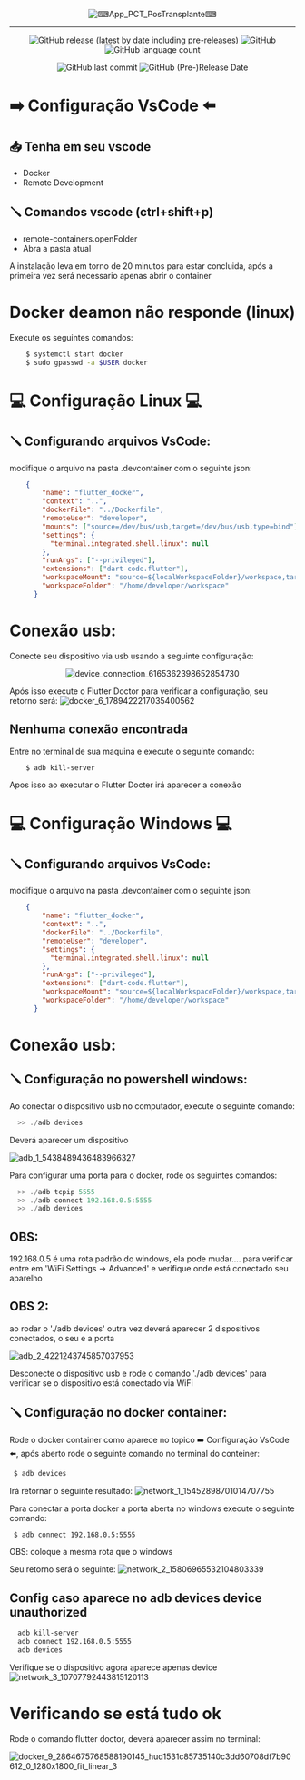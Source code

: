 <div align="center">

![⌨_App_PCT_PosTransplante_⌨](https://user-images.githubusercontent.com/63831714/149373590-35e5fea2-cde8-401f-a95f-ff4986658a62.png)


 -----------------------------------

![GitHub release (latest by date including pre-releases)](https://img.shields.io/github/v/release/FFerrazzaT/App_PCT_PosTransplante-?include_prereleases)
![GitHub](https://img.shields.io/github/license/FFerrazzaT/App_PCT_PosTransplante-)
![GitHub language count](https://img.shields.io/github/languages/count/FFerrazzaT/App_PCT_PosTransplante-)

![GitHub last commit](https://img.shields.io/github/last-commit/FFerrazzaT/App_PCT_PosTransplante-)
![GitHub (Pre-)Release Date](https://img.shields.io/github/release-date-pre/FFerrazzaT/App_PCT_PosTransplante-) 
  
  
  
  
  
  
<div align="left">
  
# ➡️ Configuração VsCode ⬅️

## 📥 Tenha em seu vscode 
* Docker
* Remote Development

## 🪛 Comandos vscode (ctrl+shift+p)
* remote-containers.openFolder
* Abra a pasta atual

A instalação leva em torno de 20 minutos para estar concluida, após a primeira vez será necessario apenas abrir o container
 
  
  
  
  
  
# Docker deamon não responde (linux) 

Execute os seguintes comandos:
  
```bash
    $ systemctl start docker
    $ sudo gpasswd -a $USER docker
```
  
  
  
  
  
# 💻 Configuração Linux 💻

  
 ## 🪛 Configurando arquivos VsCode:
modifique o arquivo na pasta .devcontainer com o seguinte json:
   
```json
    {
        "name": "flutter_docker",
        "context": "..",
        "dockerFile": "../Dockerfile",
        "remoteUser": "developer",  
        "mounts": ["source=/dev/bus/usb,target=/dev/bus/usb,type=bind"],
        "settings": {
          "terminal.integrated.shell.linux": null
        },
        "runArgs": ["--privileged"],
        "extensions": ["dart-code.flutter"],
        "workspaceMount": "source=${localWorkspaceFolder}/workspace,target=/home/developer/workspace,type=bind,consistency=delegated",
        "workspaceFolder": "/home/developer/workspace"
      }
```

# Conexão usb:
Conecte seu dispositivo via usb usando a seguinte configuração:

<div align="center">
  
![device_connection_6165362398652854730](https://user-images.githubusercontent.com/63831714/149371139-8c32e97d-6391-4669-b8a7-d36f8c63f1fe.png)

<div align="left">
  
  
Após isso execute o Flutter Doctor para verificar a configuração, seu retorno será:
![docker_6_1789422217035400562](https://user-images.githubusercontent.com/63831714/149371207-1cd7279e-696f-4cd3-ae28-550980bc4cbc.png)
  
## Nenhuma conexão encontrada
Entre no terminal de sua maquina e execute o seguinte comando:
  
```bash
    $ adb kill-server
```
Apos isso ao executar o Flutter Docter irá aparecer a conexão
  
  
  
  
  
  
  
  
# 💻 Configuração Windows 💻
 
## 🪛 Configurando arquivos VsCode:
modifique o arquivo na pasta .devcontainer com o seguinte json:
  
```json
    {
        "name": "flutter_docker",
        "context": "..",
        "dockerFile": "../Dockerfile",
        "remoteUser": "developer",    
        "settings": {
          "terminal.integrated.shell.linux": null
        },
        "runArgs": ["--privileged"],
        "extensions": ["dart-code.flutter"],
        "workspaceMount": "source=${localWorkspaceFolder}/workspace,target=/home/developer/workspace,type=bind,consistency=delegated",
        "workspaceFolder": "/home/developer/workspace"
      }
```

# Conexão usb:

## 🪛 Configuração no powershell windows:
  
Ao conectar o dispositivo usb no computador, execute o seguinte comando:
  
```powershell
  >> ./adb devices
```

Deverá aparecer um dispositivo

![adb_1_5438489436483966327](https://user-images.githubusercontent.com/63831714/149354745-5cda0e29-b820-437e-b176-84c243b6de98.png)
  
Para configurar uma porta para o docker, rode os seguintes comandos:
  
```powershell
  >> ./adb tcpip 5555
  >> ./adb connect 192.168.0.5:5555
  >> ./adb devices
```
  
## OBS: 
  192.168.0.5 é uma rota padrão do windows, ela pode mudar.... para verificar entre em 'WiFi Settings -> Advanced' e verifique onde está conectado seu aparelho
  
## OBS 2: 
  ao rodar o './adb devices' outra vez deverá aparecer 2 dispositivos conectados, o seu e a porta

 ![adb_2_4221243745857037953](https://user-images.githubusercontent.com/63831714/149355121-236b7ab2-8b62-47f9-bbf5-4b7580ab672d.png)

Desconecte o dispositivo usb e rode o comando './adb devices' para verificar se o dispositivo está conectado via WiFi

## 🪛 Configuração no docker container:

Rode o docker container como aparece no topico  ➡️ Configuração VsCode ⬅️, após aberto rode o seguinte comando no terminal do conteiner:
  
```bash
 $ adb devices
```
  
Irá retornar o seguinte resultado:
![network_1_15452898701014707755](https://user-images.githubusercontent.com/63831714/149370098-f370ed58-f68e-4306-bdf5-1d449a56dda7.png)

Para conectar a porta docker a porta aberta no windows execute o seguinte comando:
  
```bash
 $ adb connect 192.168.0.5:5555
```
 OBS: coloque a mesma rota que o windows

 Seu retorno será o seguinte:
 ![network_2_15806965532104803339](https://user-images.githubusercontent.com/63831714/149370349-9ef8f78e-116f-4131-86a1-53e288db1747.png)

## Config caso aparece no adb devices device unauthorized
```bash
  adb kill-server
  adb connect 192.168.0.5:5555
  adb devices
```  
Verifique se o dispositivo agora aparece apenas device
![network_3_10707792443815120113](https://user-images.githubusercontent.com/63831714/149370553-8b72a8ad-a2b6-47ef-b532-e333a64450c0.png)


# Verificando se está tudo ok
Rode o comando flutter doctor, deverá aparecer assim no terminal:
 
![docker_9_2864675768588190145_hud1531c85735140c3dd60708df7b90612_0_1280x1800_fit_linear_3](https://user-images.githubusercontent.com/63831714/149355801-90e1ed17-1bb6-45fd-a7a4-a635ee084a0f.png)
  

  
